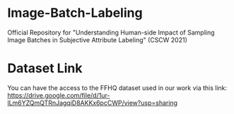 # Image-Batch-Labeling
Official Repository for "Understanding Human-side Impact of Sampling Image Batches in Subjective Attribute Labeling" (CSCW 2021)

# Dataset Link
You can have the access to the FFHQ dataset used in our work via this link: https://drive.google.com/file/d/1ur-lLm6YZQmQTRnJagqiD8AKKx6pcCWP/view?usp=sharing
